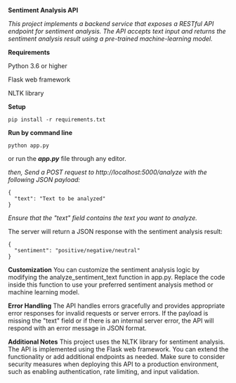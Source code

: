 ****Sentiment Analysis API****


_This project implements a backend service that exposes a RESTful API endpoint for sentiment analysis. The API accepts text input and returns the sentiment analysis result using a pre-trained machine-learning model._

**Requirements**

Python 3.6 or higher

Flask web framework

NLTK library

**Setup**
```
pip install -r requirements.txt
```
**Run by command line**
```
python app.py
```
or run the **_app.py_** file through any editor.

_then, Send a POST request to http://localhost:5000/analyze with the following JSON payload:_
```
{
  "text": "Text to be analyzed"
}
```
_Ensure that the "text" field contains the text you want to analyze._

The server will return a JSON response with the sentiment analysis result:
```
{
  "sentiment": "positive/negative/neutral"
}
```
**Customization**
You can customize the sentiment analysis logic by modifying the analyze_sentiment_text function in app.py. Replace the code inside this function to use your preferred sentiment analysis method or machine learning model.

**Error Handling**
The API handles errors gracefully and provides appropriate error responses for invalid requests or server errors. If the payload is missing the "text" field or if there is an internal server error, the API will respond with an error message in JSON format.

**Additional Notes**
This project uses the NLTK library for sentiment analysis.
The API is implemented using the Flask web framework. You can extend the functionality or add additional endpoints as needed.
Make sure to consider security measures when deploying this API to a production environment, such as enabling authentication, rate limiting, and input validation.
